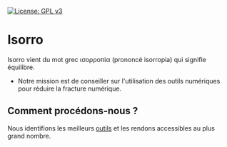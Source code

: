 [![License: GPL v3](https://img.shields.io/badge/License-GPLv3-blue.svg)](https://www.gnu.org/licenses/gpl-3.0)
# Isorro
Isorro vient du mot grec ισορροπία (prononcé isorropia) qui signifie équilibre.
- Notre mission est de conseiller sur l'utilisation des outils numériques pour réduire la fracture numérique.
## Comment procédons-nous ?
Nous identifions les meilleurs [outils](https://github.com/kyvernfoundation/isorro/tree/main/fr/outils) et les rendons accessibles au plus grand nombre.
